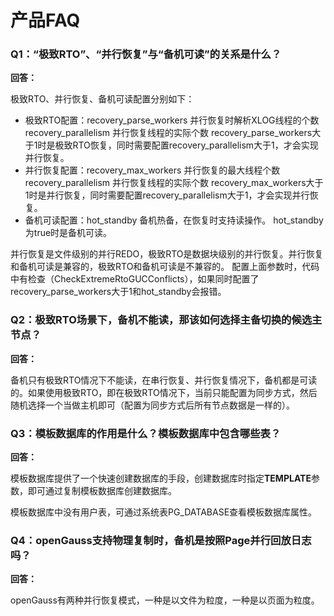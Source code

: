 # 产品FAQ<a name="ZH-CN_TOPIC_0000001150665011"></a>

### **Q1：“极致RTO”、“并行恢复”与“备机可读”的关系是什么？**

**回答：**

极致RTO、并行恢复、备机可读配置分别如下：

-   极致RTO配置：recovery\_parse\_workers 并行恢复时解析XLOG线程的个数 recovery\_parallelism 并行恢复线程的实际个数 recovery\_parse\_workers大于1时是极致RTO恢复，同时需要配置recovery\_parallelism大于1，才会实现并行恢复。
-   并行恢复配置：recovery\_max\_workers 并行恢复的最大线程个数 recovery\_parallelism 并行恢复线程的实际个数 recovery\_max\_workers大于1时是并行恢复，同时需要配置recovery\_parallelism大于1，才会实现并行恢复。
-   备机可读配置：hot\_standby 备机热备，在恢复时支持读操作。 hot\_standby为true时是备机可读。

并行恢复是文件级别的并行REDO，极致RTO是数据块级别的并行恢复。并行恢复和备机可读是兼容的，极致RTO和备机可读是不兼容的。 配置上面参数时，代码中有检查（CheckExtremeRtoGUCConflicts），如果同时配置了recovery\_parse\_workers大于1和hot\_standby会报错。

### **Q2：极致RTO场景下，备机不能读，那该如何选择主备切换的候选主节点？**

**回答：**

备机只有极致RTO情况下不能读，在串行恢复、并行恢复情况下，备机都是可读的。如果使用极致RTO，即在极致RTO情况下，当前只能配置为同步方式，然后随机选择一个当做主机即可（配置为同步方式后所有节点数据是一样的）。

### **Q3：模板数据库的作用是什么？模板数据库中包含哪些表？**

**回答：**

模板数据库提供了一个快速创建数据库的手段，创建数据库时指定**TEMPLATE**参数，即可通过复制模板数据库创建数据库。

模板数据库中没有用户表，可通过系统表PG\_DATABASE查看模板数据库属性。

### **Q4：openGauss支持物理复制时，备机是按照Page并行回放日志吗？**

**回答：**

openGauss有两种并行恢复模式，一种是以文件为粒度，一种是以页面为粒度。

